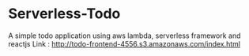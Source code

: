 # Serverless-Todo
A simple todo application using aws lambda, serverless framework and reactjs
Link : http://todo-frontend-4556.s3.amazonaws.com/index.html
